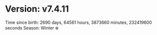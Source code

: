 # Version: v7.4.11
Time since birth: 2690 days, 64561 hours, 3873660 minutes, 232419600 seconds
Season: Winter ❄️
